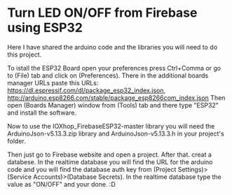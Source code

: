 # Turn LED ON/OFF from Firebase using ESP32

Here I have shared the arduino code and the libraries you will need to do this project.

To istall the ESP32 Board open your preferences press Ctrl+Comma or go to (File) tab and click on (Preferences). There in the additional boards manager URLs paste this URLs: 
https://dl.espressif.com/dl/package_esp32_index.json, http://arduino.esp8266.com/stable/package_esp8266com_index.json
Then open (Boards Manager) window from (Tools) tab and there type "ESP32" and install the software.

Now to use the IOXhop_FirebaseESP32-master library you will need the ArduinoJson-v5.13.3.zip library and ArduinoJson-v5.13.3.h in your project's folder.

Then just go to Firebase website and open a project. After that. creat a databese. In the realtime database you will find the URL for the arduino code and you will find the database auth key from (Project Settings)>(Service Accounts)>(Database Secrets).
In the realtime database type the value as "ON/OFF" and your done. :D
